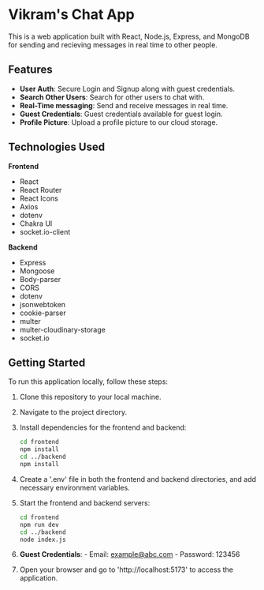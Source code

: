 # Vikram's Chat App

This is a web application built with React, Node.js, Express, and MongoDB for sending and recieving messages in real time to other people.

## Features

 - **User Auth**: Secure Login and Signup along with guest credentials.
 - **Search Other Users**: Search for other users to chat with.
 - **Real-Time messaging**: Send and receive messages in real time.
 - **Guest Credentials**: Guest credentials available for guest login.
 - **Profile Picture**: Upload a profile picture to our cloud storage.

## Technologies Used

 **Frontend**
  - React
  - React Router
  - React Icons
  - Axios
  - dotenv
  - Chakra UI
  - socket.io-client

 **Backend**
  - Express
  - Mongoose
  - Body-parser
  - CORS
  - dotenv
  - jsonwebtoken
  - cookie-parser
  - multer
  - multer-cloudinary-storage
  - socket.io

## Getting Started

To run this application locally, follow these steps:

 1. Clone this repository to your local machine.
 2. Navigate to the project directory.
 3. Install dependencies for the frontend and backend:
    
    ```bash
    cd frontend
    npm install
    cd ../backend
    npm install

 4. Create a '.env' file in both the frontend and backend directories, and add necessary environment variables.
 5. Start the frontend and backend servers:

    ```bash
    cd frontend
    npm run dev
    cd ../backend
    node index.js

 6. **Guest Credentials**:
        - Email: example@abc.com
        - Password: 123456

 7. Open your browser and go to 'http://localhost:5173' to access the application.